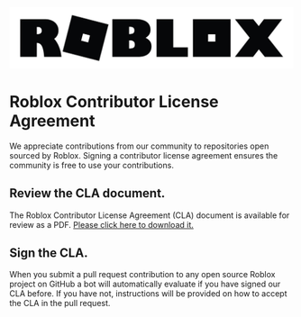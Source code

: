 ![](/docs/roblox_logo_black.jpg)

# Roblox Contributor License Agreement

We appreciate contributions from our community to repositories open sourced by Roblox. Signing a contributor license agreement ensures the community is free to use your contributions.

## Review the CLA document.

The Roblox Contributor License Agreement (CLA) document is available for review as a PDF. [Please click here to download it.](https://roblox.github.io/cla-bot-store/Roblox%20Corporation%20Contribution%20License%20Agreement.pdf)

## Sign the CLA.

When you submit a pull request contribution to any open source Roblox project on GitHub a bot will automatically evaluate if you have signed our CLA before. If you have not, instructions will be provided on how to accept the CLA in the pull request.
